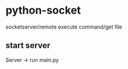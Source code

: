 # python-socket
socketserver/remote execute command/get file

## start server
Server -> run main.py

